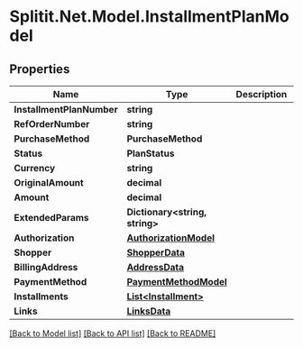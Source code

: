 
# Splitit.Net.Model.InstallmentPlanModel

## Properties

Name | Type | Description | Notes
------------ | ------------- | ------------- | -------------
**InstallmentPlanNumber** | **string** |  | [optional] 
**RefOrderNumber** | **string** |  | [optional] 
**PurchaseMethod** | **PurchaseMethod** |  | [optional] 
**Status** | **PlanStatus** |  | 
**Currency** | **string** |  | [optional] 
**OriginalAmount** | **decimal** |  | [optional] 
**Amount** | **decimal** |  | [optional] 
**ExtendedParams** | **Dictionary&lt;string, string&gt;** |  | [optional] 
**Authorization** | [**AuthorizationModel**](AuthorizationModel.md) |  | [optional] 
**Shopper** | [**ShopperData**](ShopperData.md) |  | [optional] 
**BillingAddress** | [**AddressData**](AddressData.md) |  | [optional] 
**PaymentMethod** | [**PaymentMethodModel**](PaymentMethodModel.md) |  | [optional] 
**Installments** | [**List&lt;Installment&gt;**](Installment.md) |  | [optional] 
**Links** | [**LinksData**](LinksData.md) |  | [optional] 

[[Back to Model list]](../README.md#documentation-for-models)
[[Back to API list]](../README.md#documentation-for-api-endpoints)
[[Back to README]](../README.md)

